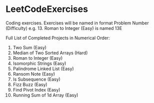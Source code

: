 # LeetCodeExercises

Coding exercises. Exercises will be named in format Problem Number (Difficulty) e.g. 13. Roman to Integer (Easy) is named 13E

Full List of Completed Projects in Numerical Order:
1. Two Sum (Easy)
4. Median of Two Sorted Arrays (Hard)
13. Roman to Integer (Easy)
205. Isomorphic Strings (Easy)
234. Palindrome Linked List (Easy)
383. Ransom Note (Easy)
392. Is Subsequence (Easy)
412. Fizz Buzz (Easy)
724. Find Pivot Index (Easy)
1480. Running Sum of 1d Array (Easy)